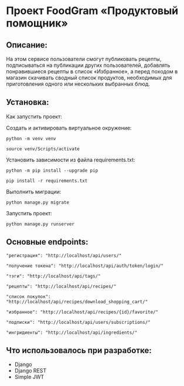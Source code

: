 # Проект FoodGram  «Продуктовый помощник»
## Описание:
На этом сервисе пользователи смогут публиковать рецепты, подписываться на публикации других пользователей, добавлять понравившиеся рецепты в список «Избранное», а перед походом в магазин скачивать сводный список продуктов, необходимых для приготовления одного или нескольких выбранных блюд.

## Установка:
Как запустить проект:

Cоздать и активировать виртуальное окружение:
```
python -m venv venv
```
```
source venv/Scripts/activate
```
Установить зависимости из файла requirements.txt:
```
python -m pip install --upgrade pip
```
```
pip install -r requirements.txt
```
Выполнить миграции:
```
python manage.py migrate
```
Запустить проект:
```
python manage.py runserver
```
## Основные endpoints:
```
"регистрация": "http://localhost/api/users/"
```
```
"получение токена": "http://localhost/api/auth/token/login/"
```
```
"тэги": "http://localhost/api/tags/"
```
```
"рецепты": "http://localhost/api/recipes/"
```
```
"список покупок": "http://localhost/api/recipes/download_shopping_cart/"
```
```
"избранное": "http://localhost/api/recipes/{id}/favorite/"
```
```
"подписки": "http://localhost/api/users/subscriptions/"
```
```
"ингридиенты": "http://localhost/api/ingredients/"
```
## Что использовалось при разработке:
* Django
* Django REST
* Simple JWT
